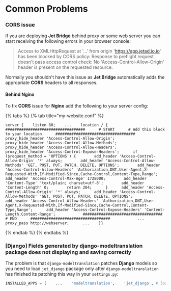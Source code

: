 # Common Problems

### CORS issue

If you are deploying **Jet Bridge** behind proxy or some web server you can start receiving the following errors in your browser console:

> Access to XMLHttpRequest at '...' from origin 'https://app.jetad.io.io' has been blocked by CORS policy: Response to preflight request doesn't pass access control check: No 'Access-Control-Allow-Origin' header is present on the requested resource.

Normally you shouldn't have this issue as **Jet Bridge** automatically adds the appropriate **CORS** headers to all responses.

#### Behind Nginx

To fix **CORS** issue for **Nginx** add the following to your server config:

{% tabs %}
{% tab title="my-website.conf" %}
```text
server {    listen 80;    ...    location / {      ###################################      # START      # Add this block to your location      ###################################            proxy_hide_header 'Access-Control-Allow-Origin';      proxy_hide_header 'Access-Control-Allow-Methods';      proxy_hide_header 'Access-Control-Allow-Headers';      proxy_hide_header 'Access-Control-Expose-Headers';      if ($request_method = 'OPTIONS') {        add_header 'Access-Control-Allow-Origin' '*' always;        add_header 'Access-Control-Allow-Methods' 'GET, POST, PUT, PATCH, DELETE, OPTIONS';        add_header 'Access-Control-Allow-Headers' 'Authorization,DNT,User-Agent,X-Requested-With,If-Modified-Since,Cache-Control,Content-Type,Range';        add_header 'Access-Control-Max-Age' 1728000;        add_header 'Content-Type' 'text/plain; charset=utf-8';        add_header 'Content-Length' 0;        return 204;      }      add_header 'Access-Control-Allow-Origin' '*' always;      add_header 'Access-Control-Allow-Methods' 'GET, POST, PUT, PATCH, DELETE, OPTIONS';      add_header 'Access-Control-Allow-Headers' 'Authorization,DNT,User-Agent,X-Requested-With,If-Modified-Since,Cache-Control,Content-Type,Range';      add_header 'Access-Control-Expose-Headers' 'Content-Length,Content-Range';            ###################################      # END      ###################################            ...      proxy_pass http://webserver;      ...    }}
```
{% endtab %}
{% endtabs %}

### \[Django\] Fields generated by django-modeltranslation package does not displaying and saving correctly

The problem is that `django-modeltranslation` patches **Django** models so you need to load `jet_django` package only after `django-modeltranslation` has finished its patching this way in your `settings.py`:

```python
INSTALLED_APPS = (    ...    'modeltranslation',    'jet_django', # load after modeltranslation    ...)
```

